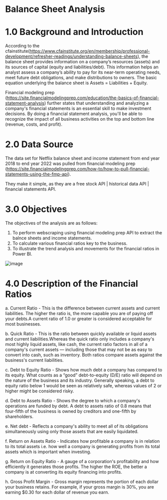 # Balance Sheet Analysis

# 1.0 Background and Introduction

According to the cfainstitute(https://www.cfainstitute.org/en/membership/professional-development/refresher-readings/understanding-balance-sheets), the balance sheet provides information on a company’s resources (assets) and its sources of capital (equity and liabilities/debt). This information helps an analyst assess a company’s ability to pay for its near-term operating needs, meet future debt obligations, and make distributions to owners. The basic equation underlying the balance sheet is Assets = Liabilities + Equity.

Financial modeling prep (https://site.financialmodelingprep.com/education/the-basics-of-financial-statement-analysis) further states that understanding and analyzing a company's financial statements is an essential skill to make investment decisions. By doing a financial statement analysis, you'll be able to recognize the impact of all business activities on the top and bottom line (revenue, costs, and profit).

# 2.0 Data Source

The data set for Netflix balance sheet and income statement from end year 2018 to end year 2022 was pulled from financial modeling prep (https://site.financialmodelingprep.com/how-to/how-to-pull-financial-statements-using-the-fmp-api).

They make it simple, as they are a free stock API | historical data API | financial statements API.

# 3.0 Objectives

The objectives of the analysis are as follows:

1. To perform webscraping using financial modeling prep API to extract the balnce sheets and income statements.
2. To calculate various financial ratios key to the business.
3. To illustrate the trend analysis and movements for the financial ratios in Power BI.


![image](https://github.com/26margaretwanjiru/Balance-Sheet-Analysis/assets/34502518/2cd0a01b-6f53-4408-9276-c7aa0217ceaa)

# 4.0 Description of the Financial Ratios

a. Current Ratio - This is the difference between current assets and current liabilities. The higher the ratio is, the more capable you are of paying off your debts.A current ratio of 1.0 or greater is considered acceptable for most businesses.

b. Quick Ratio - This is the ratio between quickly available or liquid assets and current liabilities.Whereas the quick ratio only includes a company's most highly liquid assets, like cash, the current ratio factors in all of a company's current assets — including those that may not be as easy to convert into cash, such as inventory. Both ratios compare assets against the business's current liabilities.

c. Debt to Equity Ratio - Shows how much debt a company has compared to its equity. What counts as a “good” debt-to-equity (D/E) ratio will depend on the nature of the business and its industry. Generally speaking, a debt to equity ratio below 1 would be seen as relatively safe, whereas values of 2 or higher might be considered risky.

d. Debt to Assets Ratio - Shows the degree to which a company's operations are funded by debt. A debt to assets ratio of 0.8 means that four-fifth of the business is owned by creditors and one-fifth by shareholders.

e. Net debt - Reflects a company's ability to meet all of its obligations simultaneously using only those assets that are easily liquidated.

f. Return on Assets Ratio - Indicates how profitable a company is in relation to its total assets i.e. how well a company is generating profits from its total assets which is important when investing.

g. Return on Equity Ratio - A gauge of a corporation's profitability and how efficiently it generates those profits. The higher the ROE, the better a company is at converting its equity financing into profits.

h. Gross Profit Margin - Gross margin represents the portion of each dollar your business retains. For example, if your gross margin is 30%, you are earning $0.30 for each dollar of revenue you earn.
